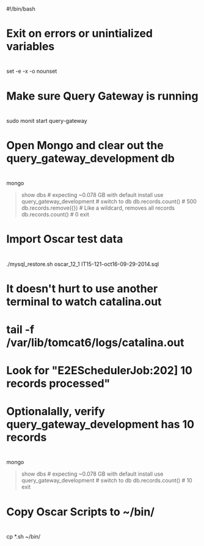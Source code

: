 #!/bin/bash
#
# Exit on errors or unintialized variables
#
set -e -x -o nounset


# Make sure Query Gateway is running
#
sudo monit start query-gateway


# Open Mongo and clear out the query_gateway_development db
#
mongo
> show dbs # expecting ~0.078 GB with default install
> use query_gateway_development # switch to db
> db.records.count() # 500
> db.records.remove({}) # Like a wildcard, removes all records
> db.records.count() # 0
> exit


# Import Oscar test data
#
./mysql_restore.sh oscar_12_1 IT15-121-oct16-09-29-2014.sql
#
# It doesn't hurt to use another terminal to watch catalina.out
# tail -f /var/lib/tomcat6/logs/catalina.out
# Look for "E2ESchedulerJob:202] 10 records processed"


# Optionalally, verify query_gateway_development has 10 records
#
mongo
> show dbs # expecting ~0.078 GB with default install
> use query_gateway_development # switch to db
> db.records.count() # 10
> exit


# Copy Oscar Scripts to ~/bin/
#
cp *.sh ~/bin/